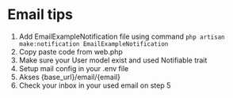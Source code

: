 # Email tips

1. Add EmailExampleNotification file using command `php artisan make:notification EmailExampleNotification`
2. Copy paste code from web.php
3. Make sure your User model exist and used Notifiable trait
4. Setup mail config in your .env file
5. Akses {base_url}/email/{email}
6. Check your inbox in your used email on step 5
